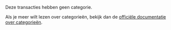 Deze transacties hebben geen categorie.

Als je meer wilt lezen over categorieën, bekijk dan de [officiële documentatie over categorieën](https://firefly-iii.readthedocs.io/en/latest/concepts/categories.html).